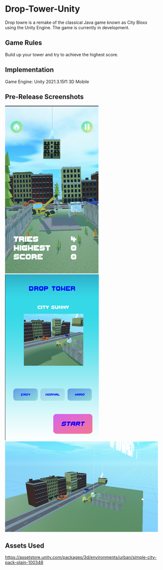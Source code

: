 # Drop-Tower-Unity
Drop towre is a remake of the classical Java game known as City Bloxx using the Unity Engine. The game is currently in development.

## Game Rules
Build up your tower and try to achieve the highest score.

## Implementation
Game Engine: Unity 2021.3.15f1 3D Mobile

## Pre-Release Screenshots
![Alt text](/Images/Gameplay-1.PNG)
![Alt text](/Images/Selection-Screen.PNG)
![Alt text](/Images/Environment.PNG)

## Assets Used
https://assetstore.unity.com/packages/3d/environments/urban/simple-city-pack-plain-100348
